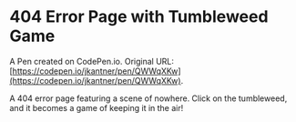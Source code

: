 # 404 Error Page with Tumbleweed Game

A Pen created on CodePen.io. Original URL: [https://codepen.io/jkantner/pen/QWWqXKw](https://codepen.io/jkantner/pen/QWWqXKw).

A 404 error page featuring a scene of nowhere. Click on the tumbleweed, and it becomes a game of keeping it in the air!